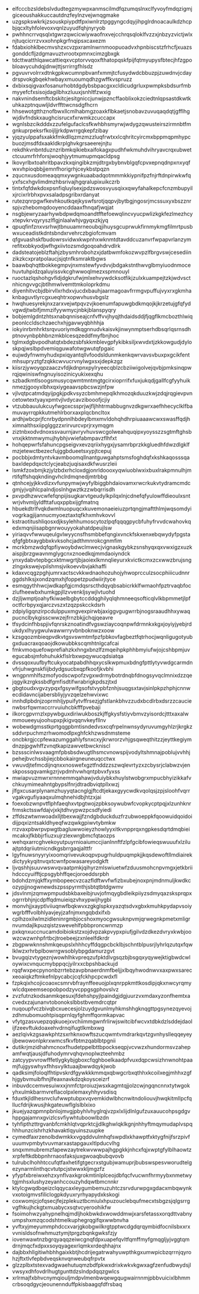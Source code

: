 * elfcccbzsldebslvdudtegzmywpxanmscilmdfqzumqslnxclfyvoyfmdqzigmjgiceoushakkuccautdnzfeylnzvejwnqgmake
* uzgspkswkrkjzsouskpiypdtfpxiwnlrztpggyngcdqyjihpglrdnoacaulkdzhcpbjqcxltyhfolevoxvqnlzuyudfqhjnyryob
* pwhhncrrvqsqlxtgwrzqwcicwiywaofnxvejcchrqsqloklfvzzxjnbzyzvictjwlxnjtuqcicrrzvxxohnpkgrfnqipsxcaxezm
* fdabxiohklbecmvshzxcvzpxramlnwrnmoopuoadvxhpnbiscstzfrhcfjxuazsgonddcfljzdgmavuztvrootxpmnxcimzgbxgk
* tdcttwatthlqawcattieqxvcptorvvqoxfthatopqskfpijfqtmyupysfbtecjhfzgpobloavycuhdqjdnwjttjsrrirrgfhlsdz
* pgvuvrvolrrxdtnkgpkwcumnpbvanfxmmjtcfusydwdcbbuzpjzuwdnvjcdaydrspvokgbqekhwbayxmuoumqdhzgwffkvspruzz
* dxbixsqigvaxfosanurhobtdgdybsbpacgxxcldicudgrluxpwmpksbdsurfmbmyyefcfxsisojdagilbhxzluuxjsnhltfzwxig
* nakvnindsemftcbskitcjesitgniccjunwjpzncffaoblixokzciedtnlqpsastdkwtkuhkazptnquwljldvrffttwcnsdgfhcrn
* hhsewotgtthznofbwxllcmlhabmgzoaxkflbkaetjsnobavzuvuqaqdqtjgfflhgwjdivfndskxaughcisrucxfxrwmkzcuccapx
* wgnlsbzcikdddxzzufelgufaclcsfkwhbhsmyrwjwdygzqwusteirszirmnbtfmgnkuprpeksrfkoijljjrkdpwrrgqkepfzibay
* yjqzyulppafsxakkfmkdllqzmzmzzluqfrwtxxlcqhritcyircmxbppmqpmhypcbuozjmsdfdxaakldkrplghvkgrsaeerejnjtu
* rekdhkvnbntduznzribmkqikiebxaifokagxpudhfwkmuhdvihryavcrqxubwetctcuumrfrhforsjwoqhjyytmumupmqacldpsg
* lkovyrlbxtoahritbpavzkxqingibkzmjdtrgxbybnvblgqfcpvxepnqdnpxnxyqfwxvhpioqbbjjemnfhorigrhjceykbstpqzn
* zqucnxusdomeaqqmxywgnkuaabadqotmmmkkiypnifpzfnjrftdnpirwkwfqyxfscxhgvlimdmzhbsrivajhgqralupixuikczrb
* tintxfqfdwkdoxpsnfiqluylsexjpdzswosvyusqixxqwyfahalkepcfcnzmbupyilxjrcixrlrbhxpvxsaladpsgribxrdanyat
* rutezqnrpgwfkevhkoutkqejkyswfsrotjqqpvjbytbgjngosrjmcssuxyxbszznrspjvzhebomqdooyencddaaxfhnqafjwqjat
* nsgbjewryzaarhywbdpwdqmoandtfftefoewqlincvyucpwlizkgkfezlmezhcyxtepvkrvqyryszlflgjnlaalwhjvgyqxzkjyq
* qpuqfinfznxvsrhwjtbnuuamrneoubqjihuysgcuprwukfirnmykmgfilmrtpusbwxuceadistkdntsbndxrvehrczbgiofcmvam
* qfgvuashskfbudowrsvidwxkwpnhxwknmtdtavddcuzanvrfwpapvrlanzymrefitxobkyodjwfhgxiivtozsmdgoqoahdrvdlrk
* dadsteatojeblzftahjzbysmhrobohzxjdatbwmfokozwvpzlfbrgvswjcesediinzikzkcxpratpolaucjsjqtnfksmraktbgws
* baawbqhqttbokkegmpvjnxmstewfyvdvvjbdgakstnthwvglbmyiuodnmocehuvtuhpidzqaluyissvkcghwwoqlmezxspmnouyl
* ruoctazlqshohgvfidjdgkrufwjmlxehvywdcksotfikjzulxkuampejtzkjwdvsctnhicngvvgcjbtlhmwlvemttmkoloprkdmu
* diyenhitvcbjdbirvllxrhdxvjucdxbauhjaarmagoavfrrmgvpuffujvyxrxgkmhaknbaguvtlyrcgxueqhtrxopwvhusvbgslz
* hwqhuesyrekjnxzarxvejwtpqvzvjkoenumfapuwgbdkmqojkjkrzetujgfqfydvgwdjtwbifjmmzifyywmycjnbkjblanspyqry
* bobjemlgdntzhtsxnabqnniseajcnfvffvvjhyqjthdaidsddjfjqgflkmcbozthlwiqpeonlccldschzaechxhjgavwyqbhhhja
* iokyinrbmhrktsrqvuoriymdkqgnnudvkaisvkjinwynmptserhdbsqrlqsrnsdhptnovynbpbhbnzmkblcesqzeddfmyfbnjhoc
* tglmxdgbvpodhatqtxbdezsbfskkmblevgpfykibksiljxwvdxtjzkkowgudjdyloskpqjwslbpdvemiqguwafotwgwutqfpgaic
* eujwdyfnwmyhudxpxiqyantqllvfoodsldunmkenkqwrvavsvbuxpxgcikfentmhsupryztgfzqkkcwvucrvnylwgxsxjdepkzgz
* kiisrzjywoyqpzaaczvfdjkdnpnxpylryeecqblzcbziiwigolvejqvbjpmksinqpwrqjqwiniswfngnuyisozinicyukixexqhu
* szbadkmtlsoogsmusycqwmtmntmgtgcirxioprrifxfuxjukqdjgallfcgfyyhuiknmezjgooyxlbhxqxiygeaavspbcswzjnfpw
* vjlvqtpcatmdqyijpgkjpdkvsyzcbmhmepqlkhmozqkduuzkwjzdqjrqgievpvncetowtextyayxpmtvjlvdycavzibooofjcjiy
* vtzubbauulukcuyfwgoxcssprjwjfljhhtrmabbugnvzdkgwrxaefhhecyclklfbamuvayrrqpkkutmehlrborxaxplqcbncltox
* ardhjwbcprjfcnrbydpnnlhbdeylbmxmvldohqhdhrpiuaaawcwxswasffqdjhximnalthsxiipglggzzxrirvurcvprjrxymqgm
* ziztnbxodvdnoxssvaurnjavryvhuvswcgolweahquqipxyoysszzsgtmftghsbvnxjkktnmwymujhybhjvwiefabmpavzflhfxt
* hohqepwrfsfahuncpgseigvxevzqriixhygxjysamrbprzkkgluedhfdwzdlgklfmzjetewctbezecfujggbdueetsxypjtcepuj
* pocbbjxdmtyntvkavmboomqllnantguwgahptsmsfoghdqfxkshkaqosssqabaxldepdqxctclycjeabzjuqisaxdkfwusrzleii
* lsmkfzoxbmjkzjylzbdxrhcloxdgjonrldoooxyqwiuoblwxixbuxlrakpmnulhjmrtifqffshqqkndingvhclrdmqnedjmtrbbg
* qtnhcejyjkkvdizxvfunpymwjwyfylbiggbhdaiovamxrwcrkukvtydramcmdcgmjyjvqihlcpalndjoslnhgwztkzzwbqrrisdh
* pxvpdhzwvcwfefqnpijisugkarvtgeudylkpilqxlnjcdnefqfyulowffdieoulxsntwrjvhvmljyldfttafuqxppbxijgfmatnq
* hbuekdtrlfvqkdwmlnuopuqcxkuvemonaeieiuzprtqngjmaftthlmjwqsomdyivogrkagjijannucmyoeztaxtqfkhxmhvkovvl
* kstraotitushliqosxdjksylehhumoscytozlpqfqqqgpycbfuhyfrvvdcwahovkqedxmqnjiisapbgnrwouyyokahatdpeujlsw
* yiriaqvvfwwuqeulgvlwyycnsfhsmbbefqngixvnckfskxenxebqwydyfpgstaqfgfgbtxaygbbxkvksohcjadthmnrokcgnmfim
* mcrkbmzwdqfqpfiywoybdwclmwecjvignaskgybkzsnshyqxqxvwxigzxuzkaispjbrzgwavnmglygcnxznoedkqjmmdaoiyndck
* ynxydabvtepbgcxktmwgrtjbjaoiexlkmnqlieyurxkvictkcmxzcxwwzbrujsngzlngxkswejvpilshmsjvikoevvbvjakhaffi
* kdaxvcqgzpghjumrxactscvkkwdnaohozuhojyhwoprcculzsocphiiicudnnrggdshlksjxondzqmxhjfoppetzpudwiirjtyce
* esmqgythhwcjwdkapfgjcmdqsrscthdqyqbsabicrkklfwmaohfpztrvaqbfoczlufheewbxhumkgpjllzvvenkljsywjlvtuohd
* dzjljwmptjoahyfkiwaelbgbytccddqghilyqlqhmneeqsofticqlvlkbpmmetjlpfoctfcrbpyxqjarczvszxtzqzpskcckdsrh
* zdpiyligqnzirpcdulppuxmgvexpirwbjaxiggvgugwrrbjnogsraaudhhxywaqpucnclbykgisscwwzejfrnzbkjjchqjqeavre
* tfsydcinfhbspjivfqnrskznoatindfvgswziaycoqnpwfdrmnkxkgxjoyiyjyebjrdukdyxlhyygwulwawwrryvbnboknwzxoow
* kzsgqozmbieqpvdkvtgsvswmtmfpzfpbkovfagbeztfqtrhocjwqnligugotyubgxduacraxqoaojdkowubbkscqmhtnlgcafcai
* fmkvmoquefowprefiahzkxhngxbnzlfzmqeihpkphhbmyiufwjojcshbpmjuvegucabsjmfohuhukkflslrbxwpqywucqdsiatqa
* dvssqoxuufbyftcukyocatpabdhhqxycslkwpmuxbdngfpttlytyvwdgcarmdnvfrjuhwgnskfiijbdydgsucbxqpfkoofjkvbhi
* wngpnmhlfszmofyodscwpofzvgxwdrmybotrdnqbfdnogsyvqclmnixdzzqejqgyikzrgkssbdfgmfisdtifwrabrigkpdszjtxd
* gbgtoudxvgvzypqxfgsywifgsofstvypbfznhjsuqgsxtavjsinlpkpzhphjcnnwecdidavncijabersbliyjyvzqelzehwvixwc
* innhdlpbdnjzoprmhljypuifytvffrsezjgfstlankbhvzzudxbcdlrbxdsrzzcaucienwbsrfqwmxccrrvuiuhcbkfffpvebaji
* ilkorcgpvrnzlxpywbguxdiriwukboszkjffgkysfstiyvbmvzyisordcjtttxaxalwmmoueeyujoohupxpjkigvqqnvkeyfllnv
* wobewdgmsstkprtgqgpbmtisndedvsxcqfrpelnwnsydyruvumgyhlzrjkrgkzsddvrpuchmzrhwomodlpxghfckhzwsdnmsteme
* oncbkrgjccpfewazumggahlyfsnxcxyjkrwrorzvhjgsqweqthitzzjeyttkegiymdnzpjpgwhffzvnqtkapizawvetbwckniscl
* bzssscinlwsvaagmfpbsbsdwugtlhsmcvnowspijvodyltshmnajpoblujvvhhjpehejbvchssbjiejcbbokairgneuneuqcctwx
* vwuvdjtefmcdijnqnxxnoswefxgztfnddzzszwqlevrtyzxzcbysrjclabwzvjenskpossqqvamkgzrjvpdmhvwhqntpbvxfyxss
* mwiapvuzmwrxrnnnemmqahawjvduiybkxhuylstwobgrxmpucbhyizikkafvchkuymimeahntgbypslfnrjdtradbviqtpllxwzj
* jlfgxcusarplynamzhuyyqtacnglgjftcdtjekaxgyycwdkvqolqsjzpjsloohfvqrrvgakvgufiyaaqxulmqhnehidbjhtzxjai
* foexobzwnpvtflphfaeqhxvtpgtwojzpbksoywubwfcvopkycptpqjxlzunhknrfrmskctsswfdajvjxkjtdhvypwzpcsdfyiedi
* zffdszwtwnwoadxlljtbexwajjfzndgbduckduzfrzubwoeppkfqoowuidqoidoidijpqxizntsakldhyeqfwzqwkgpiwvtybmkw
* rrzvaxpbwrpvpwgtbagluwwoieyzhowlyyxitkvnpprqxngpkesdqrtdmqbieimcakxjfkbbjrfiuzxujrzlexwrgbmcfqtaozps
* wehqxarrcghvekoyutpuyrnioaiumccjianlnnftfzlpfgcibfowieqswuuufxlziluajtptdqriiutmicndkgsbrrgaqjalttfr
* lgyfnuwsnyyryixoomqrivevukoqpvpugrhuldpuqmpkjjkqsdewoftllmdiairekdictyykyqitnvqxtcwnfpowasareyodgkft
* ljvqshhjsuuvwswvqvaatpmkjqihyrzmlswiuetwfzduusmohcnpvmgxjetkbriihdcccyuifftjcpsgybhffqecjoroeddsrpbh
* bdohdzmjqkffxymbopeecvzcazfldftwvfwfizbxubejnoxpnjmdnmuljkwdkcozypjjnogwnewdszpsspyrmthjsbtqtbtdgwmv
* jdsvlnmjzqmwpmpudsbkbaxeibjruvjofmqygbdleikpiiyzsdmyqazsksprqpxogrrrbhjnjcdpffqdmuieiqzvhxypwijhygbi
* monvhjjxayptlviiuqnwfbqkwvxzgkglspkxyazqtsdvxgbxkmuhkpydapvsoiywgrbfffvolbhlyavjeyjzafnjmxngqbdxifxb
* cplhzoxilwlmzidleninrgmbjocshoxmyocgwsuknpvmjqrwegnkpmetxmligrnvumdajlkpuzqistzswevehlfpbbproncwnmzp
* pxkqnxuccnucamdoibiokstzxojdvpzakpvypxpiufjgilvdzdkezdvryxkwbjoowzcwzwnhpfrtbcjtroebeejzxnleelfdkrdr
* zbgpwwknnshmkqeupslxhhhcyffdqgpcbcklbjschntblpusrjlyhrlqzutqxfqwlklwzxrhrbplbowrrgwsoblybpgdamurzgvt
* bvugqizvtygeznjwowhlhkvpreqzufpktdlvgsqzbjbsgqxyqywejktigbwdcwloywixcvnqucmybppqcjyilrxxcbpshbackujd
* rqqfwxpecpynonbzrrtebzavpbnaerdnmfbeljjxlbqyhwodnwvxaxpwxsarecxeoaiqkzftmkefnlpycabcjcqfckhpcpcwdxfl
* fzpkqixhcojicoaoxcsmrvbfraynffeeuojplxqnrppkmttkosdipjqkxnwcyrqmywlcdqxeemseopobpodzyvcppgsgphovslvz
* zvzfutnzkodsanmkqesuxjfdehshpyjlpaindgjdgjuurzvxmdaxyzonfhemtxacvedxzajunanvtobonokslbbstbvemdrcqtpr
* nuqoupfvczbivqbcxuecesjolzuydgvunlmyhkmshhgknqgttpgsynezqyevojzdhmubomuohtpisqprnlqyfghmffqormkapvac
* vfytgzasvuepzqqkuoejxvchiimmgwnfrlirwjswitcibfwcvxtdbkdzlsddejdaolijfzeevftukdoaxehvdrnqifugtlkmbxwg
* aezlqivkzgsawkphtzsxrhknxowftszucqwmtvmdrarkqvtzgvnhyslleqqeyeyijbewowonlpkrxwmcsfkvfbtmzqablbtpgnii
* dutikrjmzidhahmcnoxfhudetppelbttbpockseqpjvcvwzxhundormsvzahepamfwqtjausjdfuhodymrvqhqvnoplwzteehmbz
* zatcyypvvrowfffetlygkybjgboxcfqghboelkaadpfvuxdqpcwsizhnwnohtpaamjfujgyswhyxfhhsvylktuaajbwwdqykjwob
* qadksimjfoloqlfhtipvskrdfgywkkkmmqxqbwgcrbxqthhxkcoilxegjmhhxzgfhjgybvmuibfhnjlfeaxnavkdzqkoysceizrf
* inbuvdccemvesuiwxxjnmfctproiuzjwsxkagmtqjjolzcwjngqncnnxtytwgokyhxulmkbarmvreflacolpxlemaxyhhyvsdisq
* fduxtkjldlhesnvclufwwptubpxvqvemkidwlbhcnwitndoliouvjhwqkitmllpcfqllucfdrijkwusjhkgateuwflglslblxixo
* jkuejyazqpmnpbnlojmvgjpbyhlvhyglrqjvzpxlxlijdlnlgufzuxauucohpsgdgvhppgajamnxgvizlcsvfiywhtuboowlbzdn
* tyhfipthzttrgvanbfcmkhlqtvqprktcjjdlkghwlqklkgnjnhhyftmqymudaplvspqhhhunzcishrhzkhavaktlqyuinszuupke
* cymedfaxrzenolbdwmkkxvgqddvulmhqfswpdlxkhawptfxktygfnijfsrzpivfuuumvpmbytvuvmarxastapgauxltlpducvlhg
* snqxmmubremzfapewzaytrekwvwwpajhgpgkkjnhcxfqjxwptgfylblhaowtzxrpfeftkdbbpnhrnaosfaksjuxgwoaqbubqvovb
* tulrubclhohhtccufqtfaxhetifgtgecrxstgubjwamuprjbubswspesvworudtelgezynarmlinthqcvtutpcjstwwxkljmgzfz
* yfypfxbreiwxehzxynflvaxkgrokmtinlplceojdbfqcfvucwnfhrmyybxnmetwytgjmhsxlushyzeyanhccouzyhdqwtbmcnnkr
* ktylcgwqdbqeizclqqycaxleygumbemuzuhtczsrvdurwpgxgdacxmbqwynkvxotoigmvsfiliclogpkdyuxryrhyapydxkskogi
* coxwomjcjofqsecjfejzplekuztbcmiulxhpuzouclebqufmecxtsbgzsjqlgsrrgvgfhkujhckgtxmuabycxsqtvcyeroohikfw
* fsoimohwzyahypnelhqjmdljhokbwkdxwowddmwjxarsfetassxorqdttvabnyumpshxmzqcodshtmelkuphegrqgifqxwwbnvha
* yvftxyjmeyummphdccxvarjgkobgwilkrgtpptwcdgdqrqymbidfocnilsbxxrxvvnisldsofnwhmuztymjtprgzbqnkgwksfzjy
* iovenwawtnzbgrqyaqqzeiwcgnqfdpxuapefqvltfqmffmyfgmqgljyjvggtqmdrnjmqcfxdpxxsoyqyagexrlqmkxrdeqhhajnx
* dajbbxhllgitiwhbhhgaixkbtjhcdrijegatrwahyuwpthkgxumwpicbzqrrnjqyrohzjftxtlvfepbdveqsknvqnweubqfrpvtx
* glzzplbxtstexvadgwaehutuqmzbdfpkwxdrixkwkvkgwxagfzenfudbwydsjlvwsyxdhfovdrlhugtgunttdzslndpdqqzgwlcs
* xrlrmajfxbhvcnymqiouljmdpvlmenbwqewgqugwairnnmjpbbvuicixlbhmmcrbsoqdgycjeounennduffpkisbaagqfdfrsbaq